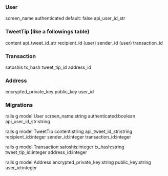 ### User
screen_name
authenticated default: false
api_user_id_str

### TweetTip (like a followings table)
content
api_tweet_id_str
recipient_id (user)
sender_id (user)
transaction_id

### Transaction
satoshis
tx_hash
tweet_tip_id
address_id

### Address
encrypted_private_key
public_key
user_id


### Migrations
rails g model User screen_name:string authenticated:boolean api_user_id_str:string

rails g model TweetTip content:string api_tweet_id_str:string recipient_id:integer sender_id:integer transaction_id:integer

rails g model Transaction satoshis:integer tx_hash:string tweet_tip_id:integer address_id:integer

rails g model Address encrypted_private_key:string public_key:string user_id:integer
